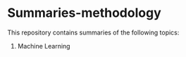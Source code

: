 # Summaries-methodology

This repository contains summaries of the following topics:

1. Machine Learning